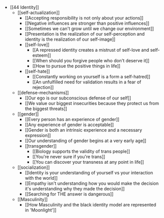 - [[44 Identity]]
	- [[self-actualization]]
		- [[Accepting responsibility is not only about your actions]]
		- [[Negative influences are stronger than positive influences]]
		- [[Sometimes we can't grow until we change our environment]]
		- [[Presentation is the realization of our self-perception and identity is the realization of our self-image]]
		- [[self-love]]
			- [[A repressed identity creates a mistrust of self-love and self-esteem]]
			- [[When should you forgive people who don't deserve it]]
			- [[How to pursue the positive things in life]]
		- [[self-hate]]
			- [[Constantly working on yourself is a form a self-hatred]]
			- [[An unfulfilled need for validation results in a fear of rejection]]
	- [[defense-mechanisms]]
		- [[Our ego is our subconscious defense of our self]]
		- [[We value our biggest insecurities because they protect us from the biggest threats]]
	- [[gender]]
		- [[Every person has an experience of gender]]
		- [[Any experience of gender is acceptable]]
		- [[Gender is both an intrinsic experience and a necessary expression]]
		- [[Our understanding of gender begins at a very early age]]
		- [[transgender]]
			- [[Biology supports the validity of trans people]]
			- [[You're never sure if you're trans]]
			- [[You can discover your transness at any point in life]]
	- [[socialization]]
		- [[Identity is your understanding of yourself vs your interaction with the world]]
		- [[Empathy isn't understanding how you would make the decision it's understanding why they made the decision]]
		- [[Searching for THE answer is dangerous]]
	- [[Masculinity]]
		- [[How Masculinity and the black identity model are represented in 'Moonlight']]